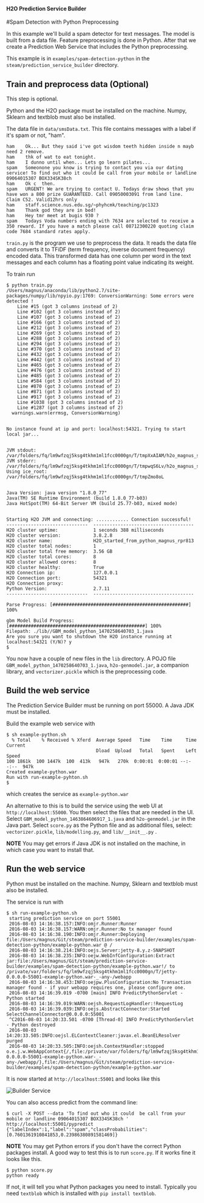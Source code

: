 #### H2O Prediction Service Builder
#Spam Detection with Python Preprocessing

In this example we'll build a spam detector for text messages. The model is built from a data file. 
Feature preprocessing is done in Python. 
After that we create a Prediction Web Service that includes the Python preprocessing.

This example is in ```examples/spam-detection-python``` in the ```steam/prediction_service_builder``` directory.

## Train and preprocess data (Optional)

This step is optional.

Python and the H2O package must be installed on the machine. Numpy, Sklearn and textblob must also be installed.

The data file in ```data/smsData.txt```. This file contains messages with a label if 
it's spam or not, "ham".

```
ham    Ok... But they said i've got wisdom teeth hidden inside n mayb need 2 remove.
ham    thk of wat to eat tonight.
ham    I dunno until when... Lets go learn pilates...
spam   Someonone you know is trying to contact you via our dating service! To find out who it could be call from your mobile or landline 09064015307 BOX334SK38ch 
ham	   Ok c  then.
spam   URGENT! We are trying to contact U. Todays draw shows that you have won a 800 prize GUARANTEED. Call 09050003091 from land line. Claim C52. Valid12hrs only
ham	   staff.science.nus.edu.sg/~phyhcmk/teaching/pc1323
ham	   Thank god they are in bed!
ham	   Hey tmr meet at bugis 930 ?
spam   Todays Voda numbers ending with 7634 are selected to receive a 350 reward. If you have a match please call 08712300220 quoting claim code 7684 standard rates apply.
```

```train.py``` is the program we use to preprocess the data. It reads the data file and converts it to TFiDF (term frequency, inverse document frequency) encoded data. 
This transformed data has one column per word in the text messages and each column has a floating point value indicating its weight.


To train run 
```
$ python train.py
/Users/magnus/anaconda/lib/python2.7/site-packages/numpy/lib/npyio.py:1769: ConversionWarning: Some errors were detected !
    Line #15 (got 3 columns instead of 2)
    Line #102 (got 3 columns instead of 2)
    Line #107 (got 3 columns instead of 2)
    Line #166 (got 3 columns instead of 2)
    Line #212 (got 3 columns instead of 2)
    Line #269 (got 3 columns instead of 2)
    Line #288 (got 3 columns instead of 2)
    Line #294 (got 3 columns instead of 2)
    Line #370 (got 3 columns instead of 2)
    Line #432 (got 3 columns instead of 2)
    Line #442 (got 3 columns instead of 2)
    Line #465 (got 3 columns instead of 2)
    Line #476 (got 3 columns instead of 2)
    Line #485 (got 3 columns instead of 2)
    Line #584 (got 3 columns instead of 2)
    Line #870 (got 3 columns instead of 2)
    Line #871 (got 3 columns instead of 2)
    Line #917 (got 3 columns instead of 2)
    Line #1038 (got 3 columns instead of 2)
    Line #1287 (got 3 columns instead of 2)
  warnings.warn(errmsg, ConversionWarning)


No instance found at ip and port: localhost:54321. Trying to start local jar...


JVM stdout: /var/folders/fq/lm9wfzqj5ksg4tkhm1ml1fcc0000gn/T/tmpXxAIAM/h2o_magnus_started_from_python.out
JVM stderr: /var/folders/fq/lm9wfzqj5ksg4tkhm1ml1fcc0000gn/T/tmpwqS6Lv/h2o_magnus_started_from_python.err
Using ice_root: /var/folders/fq/lm9wfzqj5ksg4tkhm1ml1fcc0000gn/T/tmpZmo8oL


Java Version: java version "1.8.0_77"
Java(TM) SE Runtime Environment (build 1.8.0_77-b03)
Java HotSpot(TM) 64-Bit Server VM (build 25.77-b03, mixed mode)


Starting H2O JVM and connecting: ............ Connection successful!
------------------------------  -------------------------------------
H2O cluster uptime:             1 seconds 388 milliseconds
H2O cluster version:            3.8.2.8
H2O cluster name:               H2O_started_from_python_magnus_rpr813
H2O cluster total nodes:        1
H2O cluster total free memory:  3.56 GB
H2O cluster total cores:        8
H2O cluster allowed cores:      8
H2O cluster healthy:            True
H2O Connection ip:              127.0.0.1
H2O Connection port:            54321
H2O Connection proxy:
Python Version:                 2.7.11
------------------------------  -------------------------------------

Parse Progress: [##################################################] 100%

gbm Model Build Progress: [##################################################] 100%
Filepath: ./lib//GBM_model_python_1470258640703_1.java
Are you sure you want to shutdown the H2O instance running at localhost:54321 (Y/N)? y
$
```

You now have a couple of new files in the ```lib``` directory. A POJO file ```GBM_model_python_1470258640703_1.java```, 
```h2o-genmodel.jar```, a companion library, and ```vectorizer.pickle``` which is the preprocessing code.

## Build the web service
 
The Prediction Service Builder must be running on port 55000. A Java JDK must be installed.
 
Build the example web service with 
```
$ sh example-python.sh 
  % Total    % Received % Xferd  Average Speed   Time    Time     Time  Current
                                 Dload  Upload   Total   Spent    Left  Speed
100 1861k  100 1447k  100  413k   947k   270k  0:00:01  0:00:01 --:--:--  947k
Created example-python.war
Run with run-example-pyhton.sh
$
```
 which creates the service as ```example-python.war```
 
 An alternative to this is to build the service using the web UI at ```http://localhost:55000```. 
 You then select the files that are needed in the UI. 
 Select ```GBM_model_python_1463864606917_1.java``` and ```h2o-genmodel.jar``` in the Java part.
 Select ```score.py``` as the Python file and as additional files, select: 
 ```vectorizer.pickle```, ```lib/modelling.py```, and ```lib/__init__.py``` .
 
 **NOTE** You may get errors if Java JDK is not installed on the machine, in which case
 you want to install that.
 
## Run the web service

Python must be installed on the machine. Numpy, Sklearn and textblob must also be installed. 

The service is run with
```
$ sh run-example-python.sh
 starting prediction service on port 55001
 2016-08-03 14:16:38.157:INFO:omjr.Runner:Runner
 2016-08-03 14:16:38.157:WARN:omjr.Runner:No tx manager found
 2016-08-03 14:16:38.190:INFO:omjr.Runner:Deploying file:/Users/magnus/Git/steam/prediction-service-builder/examples/spam-detection-python/example-python.war @ /
 2016-08-03 14:16:38.214:INFO:oejs.Server:jetty-8.y.z-SNAPSHOT
 2016-08-03 14:16:38.235:INFO:oejw.WebInfConfiguration:Extract jar:file:/Users/magnus/Git/steam/prediction-service-builder/examples/spam-detection-python/example-python.war!/ to /private/var/folders/fq/lm9wfzqj5ksg4tkhm1ml1fcc0000gn/T/jetty-0.0.0.0-55001-example-python.war-_-any-/webapp
 2016-08-03 14:16:38.453:INFO:oejpw.PlusConfiguration:No Transaction manager found - if your webapp requires one, please configure one.
 2016-08-03 14:16:39.019 -0700 [main] INFO PredictPythonServlet - Python started
 2016-08-03 14:16:39.019:WARN:oejsh.RequestLogHandler:!RequestLog
 2016-08-03 14:16:39.039:INFO:oejs.AbstractConnector:Started SelectChannelConnector@0.0.0.0:55001
 ^C2016-08-03 14:20:33.501 -0700 [Thread-0] INFO PredictPythonServlet - Python destroyed
 2016-08-03 14:20:33.505:INFO:oejsl.ELContextCleaner:javax.el.BeanELResolver purged
 2016-08-03 14:20:33.505:INFO:oejsh.ContextHandler:stopped o.e.j.w.WebAppContext{/,file:/private/var/folders/fq/lm9wfzqj5ksg4tkhm1ml1fcc0000gn/T/jetty-0.0.0.0-55001-example-python.war-_-any-/webapp/},file:/Users/magnus/Git/steam/prediction-service-builder/examples/spam-detection-python/example-python.war
```
It is now started at ```http://localhost:55001```
and looks like this


![Builder Service](images/example_service.png)

You can also access predict from the command line:

```
$ curl -X POST --data 'To find out who it could  be call from your mobile or landline 09064015307 BOX334SK38ch ' http://localhost:55001/pypredict
{"labelIndex":1,"label":"spam","classProbabilities":[0.7601361910841853,0.23986380891581469]}
```

**NOTE** You may get Python errors if you don't have the correct Python packages install.
A good way to test this is to run ```score.py```. If it works fine it looks like this. 
```
$ python score.py
python ready

```
If not, it will tell you what Python packages you need to install. Typically you need 
```textblob``` which is installed with ```pip install textblob```.
